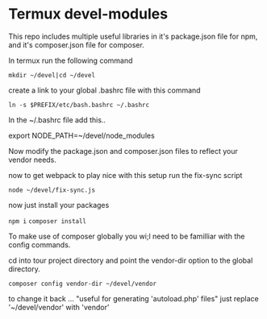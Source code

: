 # Termux devel-modules

This repo includes multiple useful 
libraries in it's package.json file for 
npm, and it's composer.json file for 
composer.

In termux run the following command

`mkdir ~/devel|cd ~/devel`

create a link to your global .bashrc file 
with this command

`ln -s $PREFIX/etc/bash.bashrc ~/.bashrc`

In the ~/.bashrc file add this..

export NODE_PATH=~/devel/node_modules

Now modify the package.json and 
composer.json files to reflect your vendor 
needs.

now to get webpack to play nice with this 
setup run the fix-sync script

`node ~/devel/fix-sync.js`

now just install your packages

`npm i`
`composer install`

To make use of composer globally you wi;l 
need to be familliar with the config 
commands.

cd into tour project directory and point 
the vendor-dir option to the global 
directory.

`composer config vendor-dir ~/devel/vendor`

to change it back ... "useful for 
generating 'autoload.php' files" just 
replace 
'~/devel/vendor' with 'vendor'
